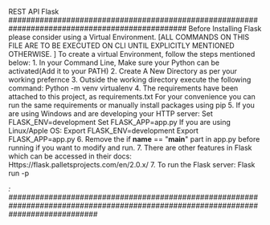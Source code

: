 REST API Flask
################################################################################################
Before Installing Flask please consider using a Virtual Environment.
[ALL COMMANDS ON THIS FILE ARE TO BE EXECUTED ON CLI UNTIL EXPLICITLY MENTIONED OTHERWISE. ]
To create a virtual Environment, follow the steps mentioned below:
    1. In your Command Line, Make sure your Python can be activated(Add it to your PATH)
    2. Create A New Directory as per your working prefernce
    3. Outside the working directory execute the following command:
        Python -m  venv virtualenv
    4. The requirements have been attached to this project, as requirements.txt
       For your convenience you can run the same requirements or manually install packages using pip 
    5. If you are using Windows and are developing your HTTP server:
        Set FLASK_ENV=development
        Set FLASK_APP=app.py
       If you are using Linux/Apple OS:
        Export FLASK_ENV=development
        Export FLASK_APP=app.py
    6. Remove the if __name__ == "__main__" part in app.py before running if you want to modify and run.
    7.  There are other features in Flask which can be accessed in their docs:   
        Https://flask.palletsprojects.com/en/2.0.x/
    7. To run the Flask server:
            Flask run -p <address>:<port>
####################################################################################################################################
